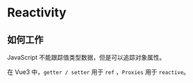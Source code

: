 # Reactivity

## 如何工作

JavaScript 不能跟踪值类型数据，但是可以追踪对象属性。

在 Vue3 中，`getter / setter` 用于 `ref` ，`Proxies` 用于 `reactive`。
